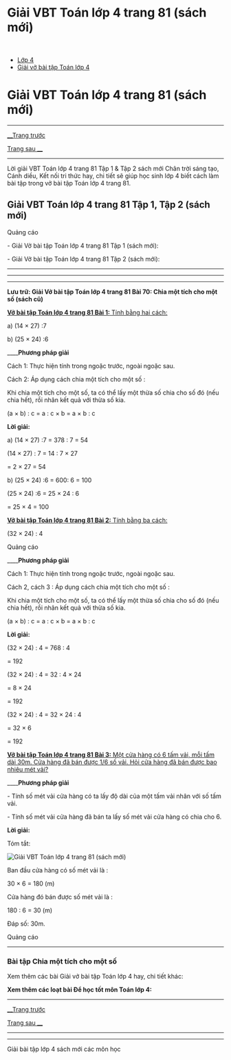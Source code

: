 # Giải VBT Toán lớp 4 trang 81 (sách mới)

﻿

  * [Lớp 4](https://vietjack.com/series/lop-4.jsp)
  * [Giải vở bài tập Toán lớp 4](https://vietjack.com/giai-vo-bai-tap-toan-4/index.jsp)



# Giải VBT Toán lớp 4 trang 81 (sách mới)

* * *

[__Trang trước](https://vietjack.com/giai-vo-bai-tap-toan-4/bai-69-chia-mot-so-cho-mot-tich.jsp)

[Trang sau __](https://vietjack.com/giai-vo-bai-tap-toan-4/bai-71-chia-hai-so-tan-cung-la-chu-so-0.jsp)

* * *

Lời giải VBT Toán lớp 4 trang 81 Tập 1 & Tập 2 sách mới Chân trời sáng tạo, Cánh diều, Kết nối tri thức hay, chi tiết sẽ giúp học sinh lớp 4 biết cách làm bài tập trong vở bài tập Toán lớp 4 trang 81.

## Giải VBT Toán lớp 4 trang 81 Tập 1, Tập 2 (sách mới)

Quảng cáo

\- Giải Vở bài tập Toán lớp 4 trang 81 Tập 1 (sách mới):

\- Giải Vở bài tập Toán lớp 4 trang 81 Tập 2 (sách mới):

* * *

* * *

* * *

**Lưu trữ: Giải Vở bài tập Toán lớp 4 trang 81 Bài 70: Chia một tích cho một số (sách cũ)**

[**Vở bài tập Toán lớp 4 trang 81 Bài 1:** Tính bằng hai cách: ](https://vietjack.com/giai-vo-bai-tap-toan-4/bai-1-trang-81-vbt-toan-4-tap-1.jsp)

a) (14 × 27) :7 

b) (25 × 24) :6

____**Phương pháp giải**

Cách 1: Thực hiện tính trong ngoặc trước, ngoài ngoặc sau.

Cách 2: Áp dụng cách chia một tích cho một số :

Khi chia một tích cho một số, ta có thể lấy một thừa số chia cho số đó (nếu chia hết), rồi nhân kết quả với thừa số kia.

(a × b) : c = a : c × b = a × b : c

**Lời giải:**

a) (14 × 27) :7 = 378 : 7 = 54

(14 × 27) : 7 = 14 : 7 × 27

= 2 × 27 = 54

b) (25 × 24) :6 = 600: 6 = 100

(25 × 24) :6 = 25 × 24 : 6

= 25 × 4 = 100

[**Vở bài tập Toán lớp 4 trang 81 Bài 2:** Tính bằng ba cách: ](https://vietjack.com/giai-vo-bai-tap-toan-4/bai-2-trang-81-vbt-toan-4-tap-1.jsp)

(32 × 24) : 4 

Quảng cáo

____**Phương pháp giải**

Cách 1: Thực hiện tính trong ngoặc trước, ngoài ngoặc sau.

Cách 2, cách 3 : Áp dụng cách chia một tích cho một số :

Khi chia một tích cho một số, ta có thể lấy một thừa số chia cho số đó (nếu chia hết), rồi nhân kết quả với thừa số kia.

(a × b) : c = a : c × b = a × b : c

**Lời giải:**

(32 × 24) : 4 = 768 : 4 

= 192 

(32 × 24) : 4 = 32 : 4 × 24 

= 8 × 24 

= 192 

(32 × 24) : 4 = 32 × 24 : 4 

= 32 × 6 

= 192 

[**Vở bài tập Toán lớp 4 trang 81 Bài 3:** Một cửa hàng có 6 tấm vải, mỗi tấm dài 30m. Cửa hàng đã bán được 1/6 số vải. Hỏi cửa hàng đã bán được bao nhiêu mét vải?](https://vietjack.com/giai-vo-bai-tap-toan-4/bai-3-trang-81-vbt-toan-4-tap-1.jsp)

____**Phương pháp giải**

\- Tính số mét vải cửa hàng có ta lấy độ dài của một tấm vải nhân với số tấm vải.

\- Tính số mét vải cửa hàng đã bán ta lấy số mét vải cửa hàng có chia cho 6.

**Lời giải:**

Tóm tắt:

![Giải VBT Toán lớp 4 trang 81 \(sách mới\)](https://vietjack.com/giai-vo-bai-tap-toan-4/images/bai-3-trang-81-vbt-toan-4-tap-1.PNG)

Ban đầu cửa hàng có số mét vải là :

30 × 6 = 180 (m)

Cửa hàng đó bán được số mét vải là :

180 : 6 = 30 (m)

Đáp số: 30m.

Quảng cáo

* * *

### **Bài tập Chia một tích cho một số**

Xem thêm các bài Giải vở bài tập Toán lớp 4 hay, chi tiết khác:

**Xem thêm các loạt bài Để học tốt môn Toán lớp 4:**

* * *

[__Trang trước](https://vietjack.com/giai-vo-bai-tap-toan-4/bai-69-chia-mot-so-cho-mot-tich.jsp)

[Trang sau __](https://vietjack.com/giai-vo-bai-tap-toan-4/bai-71-chia-hai-so-tan-cung-la-chu-so-0.jsp)

* * *

* * *

Giải bài tập lớp 4 sách mới các môn học
